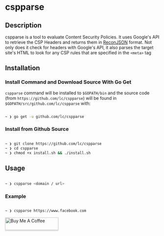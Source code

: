 # cspparse

## Description

cspparse is a tool to evaluate Content Security Policies. It uses Google's API to retrieve the CSP Headers and returns them in [ReconJSON](https://github.com/ReconJSON/ReconJSON) format. Not only does it check for headers with Google's API, it also parses the target site's HTML to look for any CSP rules that are specified in the `<meta>` tag

## Installation

### Install Command and Download Source With Go Get

```cspparse``` command will be installed to ```$GOPATH/bin``` and the source code (from ```https://github.com/lc/cspparse```) will be found in ```$GOPATH/src/github.com/lc/cspparse``` with:

```bash

~ ❯ go get -u github.com/lc/cspparse

```

### Install from Github Source

```bash

~ ❯ git clone https://github.com/lc/cspparse
~ ❯ cd cspparse
~ ❯ chmod +x install.sh && ./install.sh

```

## Usage

```bash

~ ❯ cspparse <domain / url>

```

### Example

```bash

~ ❯ cspparse https://www.facebook.com

```


<a href="http://buymeacoff.ee/cdl" target="_blank"><img src="https://www.buymeacoffee.com/assets/img/custom_images/orange_img.png" alt="Buy Me A Coffee" style="height: 41px !important;width: 174px !important;box-shadow: 0px 3px 2px 0px rgba(190, 190, 190, 0.5) !important;-webkit-box-shadow: 0px 3px 2px 0px rgba(190, 190, 190, 0.5) !important;" ></a>

